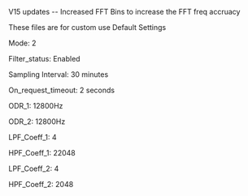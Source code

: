 
V15 updates -- Increased FFT Bins to increase the FFT freq accruacy 

These files are for custom use Default Settings

Mode: 2

Filter_status: Enabled

Sampling Interval: 30 minutes

On_request_timeout: 2 seconds

ODR_1: 12800Hz

ODR_2: 12800Hz

LPF_Coeff_1: 4

HPF_Coeff_1: 22048

LPF_Coeff_2: 4

HPF_Coeff_2: 2048

